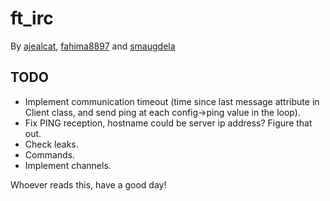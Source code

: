 # ft_irc
By [ajealcat](https://github.com/ajealcat), [fahima8897](https://github.com/fahima8897) and [smaugdela](https://github.com/smaugdela)

## TODO
- Implement communication timeout (time since last message attribute in Client class, and send ping at each config->ping value in the loop).
- Fix PING reception, hostname could be server ip address? Figure that out.
- Check leaks.
- Commands.
- Implement channels.

Whoever reads this, have a good day!
